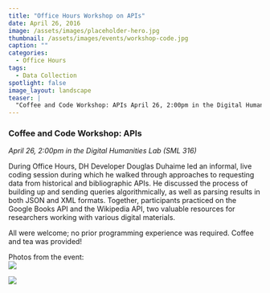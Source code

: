```yaml
---
title: "Office Hours Workshop on APIs"
date: April 26, 2016
image: /assets/images/placeholder-hero.jpg
thumbnail: /assets/images/events/workshop-code.jpg
caption: ""
categories: 
  - Office Hours
tags:
  - Data Collection
spotlight: false 
image_layout: landscape
teaser: |
  "Coffee and Code Workshop: APIs April 26, 2:00pm in the Digital Humanities Lab (SML 316) During Office Hours, DH Developer Douglas Duhaime led an informal, live coding session during which he walked..."
---
```


### Coffee and Code Workshop: APIs
*April 26, 2:00pm in the Digital Humanities Lab (SML 316)*
    
During Office Hours, DH Developer Douglas Duhaime led an informal, live coding session during which he walked through approaches to requesting data from historical and bibliographic APIs. He discussed the process of building up and sending queries algorithmically, as well as parsing results in both JSON and XML formats. Together, participants practiced on the Google Books API and the Wikipedia API, two valuable resources for researchers working with various digital materials.
   
All were welcome; no prior programming experience was required. Coffee and tea was provided!
    
Photos from the event:  
[<img src="http://web.library.yale.edu/sites/default/files/resize/images/IMG_0496%281%29-223x223.JPG" />](http://web.library.yale.edu/sites/default/files/images/IMG_0496%281%29.JPG)

[<img src="http://web.library.yale.edu/sites/default/files/resize/images/IMG_0497%282%29-300x225.JPG" />](http://web.library.yale.edu/sites/default/files/images/IMG_0497%282%29.JPG)